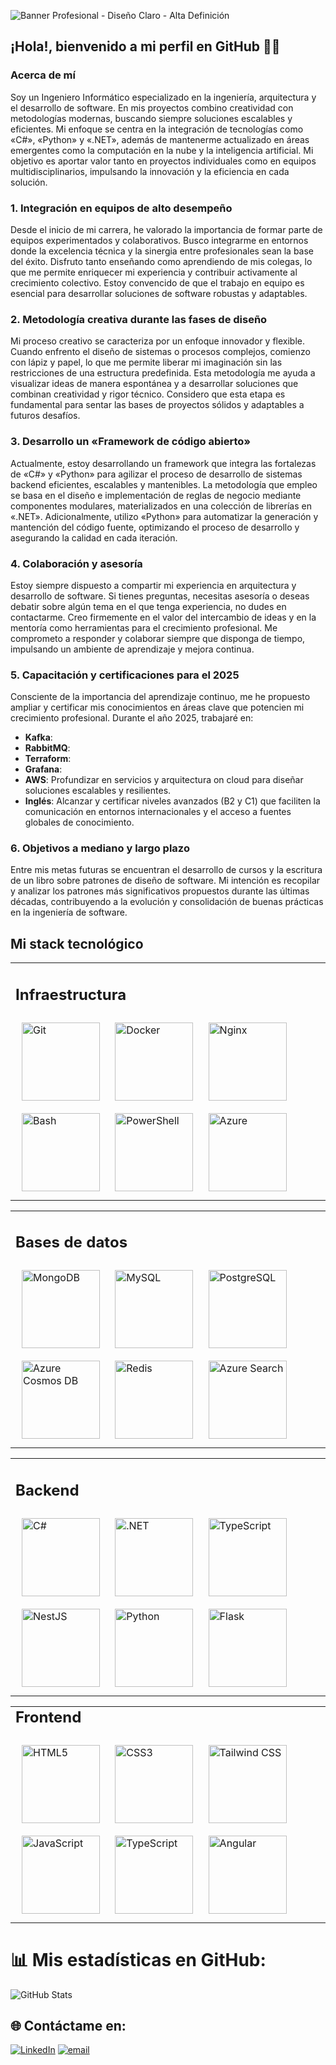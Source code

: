 ![Banner Profesional - Diseño Claro - Alta Definición](https://res.cloudinary.com/dqdvzzemd/image/upload/v1740083888/Banner_Profesional_-_Dise%C3%B1o_Claro_-_Alta_Definici%C3%B3n_mcgoiv.png)

## ¡Hola!, bienvenido a mi perfil en GitHub 👋🏻

### Acerca de mí

Soy un Ingeniero Informático especializado en la ingeniería, arquitectura y el desarrollo de software. En mis proyectos combino creatividad con metodologías modernas, buscando siempre soluciones escalables y eficientes. Mi enfoque se centra en la integración de tecnologías como «C#», «Python» y «.NET», además de mantenerme actualizado en áreas emergentes como la computación en la nube y la inteligencia artificial. Mi objetivo es aportar valor tanto en proyectos individuales como en equipos multidisciplinarios, impulsando la innovación y la eficiencia en cada solución.

### 1. Integración en equipos de alto desempeño

Desde el inicio de mi carrera, he valorado la importancia de formar parte de equipos experimentados y colaborativos. Busco integrarme en entornos donde la excelencia técnica y la sinergia entre profesionales sean la base del éxito. Disfruto tanto enseñando como aprendiendo de mis colegas, lo que me permite enriquecer mi experiencia y contribuir activamente al crecimiento colectivo. Estoy convencido de que el trabajo en equipo es esencial para desarrollar soluciones de software robustas y adaptables.

### 2. Metodología creativa durante las fases de diseño

Mi proceso creativo se caracteriza por un enfoque innovador y flexible. Cuando enfrento el diseño de sistemas o procesos complejos, comienzo con lápiz y papel, lo que me permite liberar mi imaginación sin las restricciones de una estructura predefinida. Esta metodología me ayuda a visualizar ideas de manera espontánea y a desarrollar soluciones que combinan creatividad y rigor técnico. Considero que esta etapa es fundamental para sentar las bases de proyectos sólidos y adaptables a futuros desafíos.

### 3. Desarrollo un «Framework de código abierto»

Actualmente, estoy desarrollando un framework que integra las fortalezas de «C#» y «Python» para agilizar el proceso de desarrollo de sistemas backend eficientes, escalables y mantenibles. La metodología que empleo se basa en el diseño e implementación de reglas de negocio mediante componentes modulares, materializados en una colección de librerías en «.NET». Adicionalmente, utilizo «Python» para automatizar la generación y mantención del código fuente, optimizando el proceso de desarrollo y asegurando la calidad en cada iteración.

### 4. Colaboración y asesoría

Estoy siempre dispuesto a compartir mi experiencia en arquitectura y desarrollo de software. Si tienes preguntas, necesitas asesoría o deseas debatir sobre algún tema en el que tenga experiencia, no dudes en contactarme. Creo firmemente en el valor del intercambio de ideas y en la mentoría como herramientas para el crecimiento profesional. Me comprometo a responder y colaborar siempre que disponga de tiempo, impulsando un ambiente de aprendizaje y mejora continua.

### 5. Capacitación y certificaciones para el 2025

Consciente de la importancia del aprendizaje continuo, me he propuesto ampliar y certificar mis conocimientos en áreas clave que potencien mi crecimiento profesional. Durante el año 2025, trabajaré en:

- **Kafka**: 
- **RabbitMQ**: 
- **Terraform**: 
- **Grafana**: 
- **AWS**: Profundizar en servicios y arquitectura on cloud para diseñar soluciones escalables y resilientes.
- **Inglés**: Alcanzar y certificar niveles avanzados (B2 y C1) que faciliten la comunicación en entornos internacionales y el acceso a fuentes globales de conocimiento.

### 6. Objetivos a mediano y largo plazo

Entre mis metas futuras se encuentran el desarrollo de cursos y la escritura de un libro sobre patrones de diseño de software. Mi intención es recopilar y analizar los patrones más significativos propuestos durante las últimas décadas, contribuyendo a la evolución y consolidación de buenas prácticas en la ingeniería de software.

<h2>Mi stack tecnológico</h2>
<div align="center">
  <table>
    <tr>
      <td>
        <h2>Infraestructura</h2>
        <div>
          <!-- «Git» --> <a href="https://github.com/"><img style="margin: 10px" src="https://profilinator.rishav.dev/skills-assets/git-scm-icon.svg" alt="Git" height="125" /></a>
          <!-- «Docker» --> <a href="https://www.docker.com/"><img style="margin: 10px" src="https://profilinator.rishav.dev/skills-assets/docker-original-wordmark.svg" alt="Docker" height="125" /></a>
          <!-- «Nginx» --> <a href="https://www.nginx.com/"><img style="margin: 10px" src="https://profilinator.rishav.dev/skills-assets/nginx-original.svg" alt="Nginx" height="125" /></a>
          <!-- «Bash» --> <a href="https://www.gnu.org/software/bash/"><img style="margin: 10px" src="https://profilinator.rishav.dev/skills-assets/gnu_bash-icon.svg" alt="Bash" height="125" /></a>
          <!-- «PowerShell» --> <a href="https://docs.microsoft.com/en-us/powershell/"><img style="margin: 10px" src="https://profilinator.rishav.dev/skills-assets/powershell.png" alt="PowerShell" height="125" /></a>
          <!-- «Azure» --> <a href="https://azure.microsoft.com/en-in/"><img style="margin: 10px" src="https://profilinator.rishav.dev/skills-assets/microsoft_azure-icon.svg" alt="Azure" height="125" /></a>
        </div>
      </td>
    </tr>
  </table>   
  <table>
    <tr>
      <td>
        <h2>Bases de datos</h2>
        <div>
          <!-- «MongoDB» --> <a href="https://www.mongodb.com/"><img style="margin: 10px" src="https://res.cloudinary.com/dqdvzzemd/image/upload/v1740101309/MongoDB_d7qzlu.png" alt="MongoDB" height="125" /></a>
          <!-- «MySQL» --> <a href="https://www.mysql.com/"><img style="margin: 10px" src="https://res.cloudinary.com/dqdvzzemd/image/upload/v1740099518/MySQL_zc0vj2.png" alt="MySQL" height="125" /></a>
          <!-- «PostgreSQL» --> <a href="https://www.postgresql.org/"><img style="margin: 10px" src="https://profilinator.rishav.dev/skills-assets/postgresql-original-wordmark.svg" alt="PostgreSQL" height="125" /></a>
          <!-- «Azure Cosmos DB» --> <a href="https://learn.microsoft.com/es-es/azure/cosmos-db/"><img style="margin: 10px" src="https://res.cloudinary.com/dqdvzzemd/image/upload/v1740095864/Azure_Cosmos_DB_ygbtcy.png" alt="Azure Cosmos DB" height="125" /></a>
          <!-- «Azure Cache for Redis» --> <a href="https://redis.io/"><img style="margin: 10px" src="https://res.cloudinary.com/dqdvzzemd/image/upload/v1740097402/Azure_Redis_Cache_yhvorc.png" alt="Redis" height="125" /></a>
          <!-- «Azure Search» --> <a href="https://learn.microsoft.com/es-es/azure/search/"><img style="margin: 10px" src="https://res.cloudinary.com/dqdvzzemd/image/upload/v1740095865/Azure_Search_haqmwg.png" alt="Azure Search" height="125" /></a>
        </div>
      </td>
    </tr>
  </table>
  <table>
    <tr>
      <td>
        <h2>Backend</h2>
        <div>
          <!-- «C#» --> <a href="https://docs.microsoft.com/en-us/dotnet/csharp/"><img style="margin: 10px" src="https://res.cloudinary.com/dqdvzzemd/image/upload/v1740162860/1-_C_-_Tagged_q8vek6.png" alt="C#" height="125" /></a>
          <!-- «.NET» --> <a href="https://dotnet.microsoft.com/download/dotnet-framework"><img style="margin: 10px" src="https://res.cloudinary.com/dqdvzzemd/image/upload/v1740162860/2-_.NET_Platform_-_Tagged_schvq7.png" alt=".NET" height="125" /></a>
          <!-- «TypeScript» --> <a href="https://www.typescriptlang.org/"><img style="margin: 10px" src="https://res.cloudinary.com/dqdvzzemd/image/upload/v1740162860/3-_TypeScript_-_Tagged_te2g5p.png" alt="TypeScript" height="125" /></a>
          <!-- «NestJS» --> <a href="https://nestjs.com/"><img style="margin: 10px" src="https://res.cloudinary.com/dqdvzzemd/image/upload/v1740162860/4-_NestJS_-_Tagged_aezbf9.png" alt="NestJS" height="125" /></a>
          <!-- «Python» --> <a href="https://www.python.org/"><img style="margin: 10px" src="https://res.cloudinary.com/dqdvzzemd/image/upload/v1740162861/5-_Python_-_Tagged_yjj25g.png" alt="Python" height="125" /></a>
          <!-- «Flask» --> <a href="https://flask.palletsprojects.com/"><img style="margin: 10px" src="https://res.cloudinary.com/dqdvzzemd/image/upload/v1740162860/6-_Flask_-_Tagged_r5a94m.png" alt="Flask" height="125" /></a>
        </div>
      </td>
    </tr>
  </table>    
  <table>
    <tr>
      <td>
        <h2 style="margin-top: 0px;">Frontend</h2>
        <div>
          <!-- «HTML5» --> <a href="https://en.wikipedia.org/wiki/HTML5"><img style="margin: 10px" src="https://profilinator.rishav.dev/skills-assets/html5-original-wordmark.svg" alt="HTML5" height="125" /></a>
          <!-- «CSS3» --> <a href="https://www.w3schools.com/css/"><img style="margin: 10px" src="https://profilinator.rishav.dev/skills-assets/css3-original-wordmark.svg" alt="CSS3" height="125" /></a>
          <!-- «Tailwind CSS» --> <a href="https://www.tailwindcss.com/"><img style="margin: 10px" src="https://profilinator.rishav.dev/skills-assets/tailwindcss.svg" alt="Tailwind CSS" height="125" /></a>
          <!-- «JavaScript» --> <a href="https://www.javascript.com/"><img style="margin: 10px" src="https://res.cloudinary.com/dqdvzzemd/image/upload/v1740098798/JavaScript_h918th.png" alt="JavaScript" height="125" /></a>
          <!-- «TypeScript» --> <a href="https://www.typescriptlang.org/"><img style="margin: 10px" src="https://res.cloudinary.com/dqdvzzemd/image/upload/v1740098799/TypeScript_amnuil.png" alt="TypeScript" height="125" /></a>
          <!-- «Angular» --> <a href="https://angular.io/"><img style="margin: 10px" src="https://profilinator.rishav.dev/skills-assets/angularjs-original.svg" alt="Angular" height="125" /></a>
        </div>
      </td>
    </tr>
  </table>
</div>

# 📊 Mis estadísticas en GitHub:
<div style="width: 100%;">
    <img 
        src="https://github-readme-stats.vercel.app/api/top-langs/?username=CristianRojasSoftwareDeveloper&theme=swift&hide_border=false&include_all_commits=false&count_private=false&card_width=850" 
        alt="GitHub Stats" 
        style="display: block;"
    >
</div>

## 🌐 Contáctame en:
[![LinkedIn](https://img.shields.io/badge/LinkedIn-%230077B5.svg?logo=linkedin&logoColor=white)](https://linkedin.com/in/cristian-rojas-software-engineer)
[![email](https://img.shields.io/badge/Email-D14836?logo=gmail&logoColor=white)](mailto:cristian.rojas.software.engineer@gmail.com)
